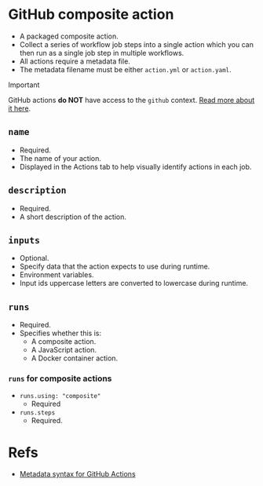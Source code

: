 # GitHub composite action

- A packaged composite action.
- Collect a series of workflow job steps into a single action which you can then run as a single job step in multiple workflows.
- All actions require a metadata file.
- The metadata filename must be either `action.yml` or `action.yaml`.

> [!IMPORTANT]
>
> GitHub actions **do NOT** have access to the `github` context. [Read more about it here](https://stackoverflow.com/q/70098241/8784518).

## `name`

- Required.
- The name of your action.
- Displayed in the Actions tab to help visually identify actions in each job.

## `description`

- Required.
- A short description of the action.

## `inputs`

- Optional.
- Specify data that the action expects to use during runtime.
- Environment variables.
- Input ids uppercase letters are converted to lowercase during runtime.

## `runs`

- Required.
- Specifies whether this is:
  - A composite action.
  - A JavaScript action.
  - A Docker container action.

### `runs` for composite actions

- `runs.using: "composite"`
  - Required
- `runs.steps`
  - Required.

# Refs

- [Metadata syntax for GitHub Actions](https://docs.github.com/en/actions/creating-actions/metadata-syntax-for-github-actions)
